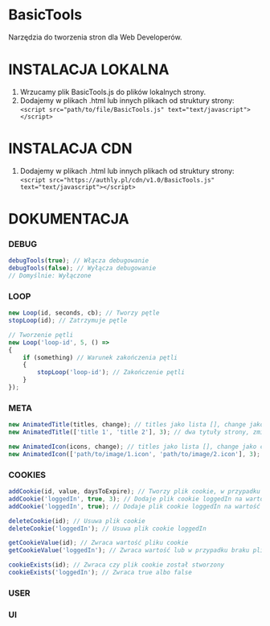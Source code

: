 # BasicTools
Narzędzia do tworzenia stron dla Web Developerów.

# INSTALACJA LOKALNA
1. Wrzucamy plik BasicTools.js do plików lokalnych strony.
2. Dodajemy w plikach .html lub innych plikach od struktury strony:<br>``<script src="path/to/file/BasicTools.js" text="text/javascript"></script>``

# INSTALACJA CDN
1. Dodajemy w plikach .html lub innych plikach od struktury strony:<br>``<script src="https://authly.pl/cdn/v1.0/BasicTools.js" text="text/javascript"></script>``

# DOKUMENTACJA

### DEBUG
```javascript
debugTools(true); // Włącza debugowanie
debugTools(false); // Wyłącza debugowanie
// Domyślnie: Wyłączone
```

### LOOP
```javascript
new Loop(id, seconds, cb); // Tworzy pętle
stopLoop(id); // Zatrzymuje pętle

// Tworzenie pętli
new Loop('loop-id', 5, () =>
{
    if (something) // Warunek zakończenia pętli
    {
        stopLoop('loop-id'); // Zakończenie pętli
    }
});
```

### META
```javascript
new AnimatedTitle(titles, change); // titles jako lista [], change jako co ile sekund zmienia
new AnimatedTitle(['title 1', 'title 2'], 3); // dwa tytuły strony, zmiana co 3 sekundy

new AnimatedIcon(icons, change); // titles jako lista [], change jako co ile sekund zmienia
new AnimatedIcon(['path/to/image/1.icon', 'path/to/image/2.icon'], 3); // dwie ikony strony, zmiana co 3 sekundy
```

### COOKIES
```javascript
addCookie(id, value, daysToExpire); // Tworzy plik cookie, w przypadku nie ustawienia daysToExpire ustawia się na stałe
addCookie('loggedIn', true, 3); // Dodaje plik cookie loggedIn na wartość true, ważny przez 3 dni
addCookie('loggedIn', true); // Dodaje plik cookie loggedIn na wartość true, ważny na stałe

deleteCookie(id); // Usuwa plik cookie
deleteCookie('loggedIn'); // Usuwa plik cookie loggedIn

getCookieValue(id); // Zwraca wartość pliku cookie
getCookieValue('loggedIn'); // Zwraca wartość lub w przypadku braku pliku cookie zwróci ''

cookieExists(id); // Zwraca czy plik cookie został stworzony
cookieExists('loggedIn'); // Zwraca true albo false
```

### USER

### UI
